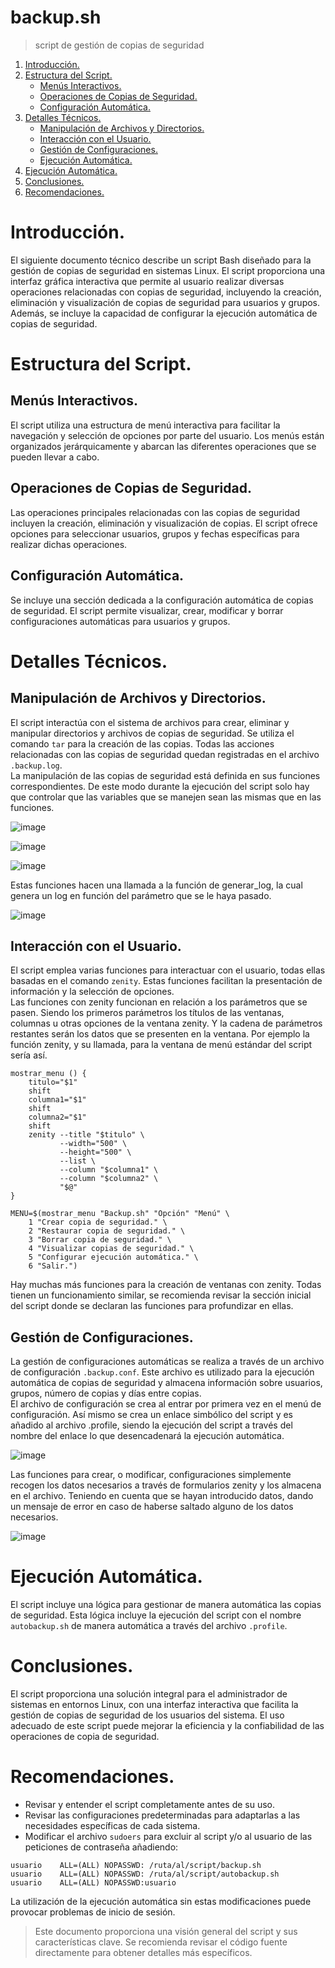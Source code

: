 # backup.sh
 > script de gestión de copias de seguridad

 1. [Introducción.](#introducción)
 2. [Estructura del Script.](#estructura-del-script)
    * [Menús Interactivos.](#menús-interactivos)
    * [Operaciones de Copias de Seguridad.](#operaciones-de-copias-de-seguridad)
    * [Configuración Automática.](#configuración-automática)
3. [Detalles Técnicos.](#detalles-técnicos)
    * [Manipulación de Archivos y Directorios.](#manipulación-de-archivos-y-directorios)
    * [Interacción con el Usuario.](#interacción-con-el-usuario)
    * [Gestión de Configuraciones.](#gestión-de-configuraciones)
    * [Ejecución Automática.](#ejecución-automática)
4. [Ejecución Automática.](#ejecución-automática)
5. [Conclusiones.](#conclusiones)
6. [Recomendaciones.](#recomendaciones)

# Introducción.

El siguiente documento técnico describe un script Bash diseñado para la gestión de copias de seguridad en sistemas Linux. El script proporciona una interfaz gráfica interactiva que permite al usuario realizar diversas operaciones relacionadas con copias de seguridad, incluyendo la creación, eliminación y visualización de copias de seguridad para usuarios y grupos. Además, se incluye la capacidad de configurar la ejecución automática de copias de seguridad.

# Estructura del Script.

## Menús Interactivos.

El script utiliza una estructura de menú interactiva para facilitar la navegación y selección de opciones por parte del usuario. Los menús están organizados jerárquicamente y abarcan las diferentes operaciones que se pueden llevar a cabo.

## Operaciones de Copias de Seguridad.

Las operaciones principales relacionadas con las copias de seguridad incluyen la creación, eliminación y visualización de copias. El script ofrece opciones para seleccionar usuarios, grupos y fechas específicas para realizar dichas operaciones.

## Configuración Automática.

Se incluye una sección dedicada a la configuración automática de copias de seguridad. El script permite visualizar, crear, modificar y borrar configuraciones automáticas para usuarios y grupos.

# Detalles Técnicos.

## Manipulación de Archivos y Directorios.

El script interactúa con el sistema de archivos para crear, eliminar y manipular directorios y archivos de copias de seguridad. Se utiliza el comando `tar` para la creación de las copias. Todas las acciones relacionadas con las copias de seguridad quedan registradas en el archivo `.backup.log`.  
La manipulación de las copias de seguridad está definida en sus funciones correspondientes. De este modo durante la ejecución del script solo hay que controlar que las variables que se manejen sean las mismas que en las funciones.

![image](https://github.com/abelgc84/backup.sh/assets/146434908/bcc13b3c-642d-4b5a-a33f-7b388c6ff6d3)

![image](https://github.com/abelgc84/backup.sh/assets/146434908/ada948ae-5294-40da-8c7a-35bb4cb2e8be)

![image](https://github.com/abelgc84/backup.sh/assets/146434908/759e317b-1f5e-4251-abb7-acf83dd04ac8)

Estas funciones hacen una llamada a la función de generar_log, la cual genera un log en función del parámetro que se le haya pasado.

![image](https://github.com/abelgc84/backup.sh/assets/146434908/0ead1989-4996-4d35-9e82-a14a6288663c)

## Interacción con el Usuario.

El script emplea varias funciones para interactuar con el usuario, todas ellas basadas en el comando `zenity`. Estas funciones facilitan la presentación de información y la selección de opciones.  
Las funciones con zenity funcionan en relación a los parámetros que se pasen. Siendo los primeros parámetros los títulos de las ventanas, columnas u otras opciones de la ventana zenity. Y la cadena de parámetros restantes serán los datos que se presenten en la ventana. Por ejemplo la función zenity, y su llamada, para la ventana de menú estándar del script sería así.
```
mostrar_menu () {
    titulo="$1"
    shift
    columna1="$1"
    shift
    columna2="$1"
    shift
    zenity --title "$titulo" \
           --width="500" \
           --height="500" \
           --list \
           --column "$columna1" \
           --column "$columna2" \
           "$@"
}

MENU=$(mostrar_menu "Backup.sh" "Opción" "Menú" \
    1 "Crear copia de seguridad." \
    2 "Restaurar copia de seguridad." \
    3 "Borrar copia de seguridad." \
    4 "Visualizar copias de seguridad." \
    5 "Configurar ejecución automática." \
    6 "Salir.")
```

Hay muchas más funciones para la creación de ventanas con zenity. Todas tienen un funcionamiento similar, se recomienda revisar la sección inicial del script donde se declaran las funciones para profundizar en ellas.

## Gestión de Configuraciones.

La gestión de configuraciones automáticas se realiza a través de un archivo de configuración `.backup.conf`. Este archivo es utilizado para la ejecución automática de copias de seguridad y almacena información sobre usuarios, grupos, número de copias y días entre copias.  
El archivo de configuración se crea al entrar por primera vez en el menú de configuración. Así mismo se crea un enlace simbólico del script y es añadido al archivo .profile, siendo la ejecución del script a través del nombre del enlace lo que desencadenará la ejecución automática.

![image](https://github.com/abelgc84/backup.sh/assets/146434908/dc56bdaf-4602-4109-a3b3-16ae318cb0cd)

Las funciones para crear, o modificar, configuraciones simplemente recogen los datos necesarios a través de formularios zenity y los almacena en el archivo. Teniendo en cuenta que se hayan introducido datos, dando un mensaje de error en caso de haberse saltado alguno de los datos necesarios.

![image](https://github.com/abelgc84/backup.sh/assets/146434908/c1814084-d229-45fe-aed0-ad4e1d75bc21)

# Ejecución Automática.

El script incluye una lógica para gestionar de manera automática las copias de seguridad. Esta lógica incluye la ejecución del script con el nombre `autobackup.sh` de manera automática a través del archivo `.profile`.

# Conclusiones.

El script proporciona una solución integral para el administrador de sistemas en entornos Linux, con una interfaz interactiva que facilita la gestión de copias de seguridad de los usuarios del sistema. El uso adecuado de este script puede mejorar la eficiencia y la confiabilidad de las operaciones de copia de seguridad.

# Recomendaciones.

* Revisar y entender el script completamente antes de su uso.
* Revisar las configuraciones predeterminadas para adaptarlas a las necesidades específicas de cada sistema.
* Modificar el archivo `sudoers` para excluir al script y/o al usuario de las peticiones de contraseña añadiendo:
```
usuario    ALL=(ALL) NOPASSWD: /ruta/al/script/backup.sh
usuario    ALL=(ALL) NOPASSWD: /ruta/al/script/autobackup.sh
usuario    ALL=(ALL) NOPASSWD:usuario
```
La utilización de la ejecución automática sin estas modificaciones puede provocar problemas de inicio de sesión.

> Este documento proporciona una visión general del script y sus características clave. Se recomienda revisar el código fuente directamente para obtener detalles más específicos.
